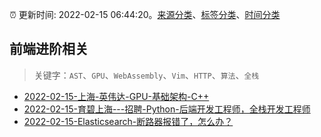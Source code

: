 :alarm_clock: 更新时间: 2022-02-15 06:44:20。[来源分类](../README.md)、[标签分类](../TAGS.md)、[时间分类](../TIMELINE.md)

## 前端进阶相关


> 关键字：`AST`、`GPU`、`WebAssembly`、`Vim`、`HTTP`、`算法`、`全栈`



- [2022-02-15-上海-英伟达-GPU-基础架构-C++](https://www.v2ex.com/t/833975) 
- [2022-02-15-育碧上海---招聘-Python-后端开发工程师，全栈开发工程师](https://www.v2ex.com/t/833961) 
- [2022-02-15-Elasticsearch-断路器报错了，怎么办？](https://toutiao.io/k/jnyt0mv) 